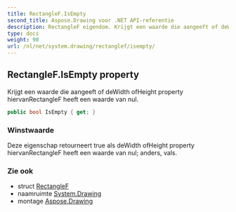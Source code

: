 ```yaml
---
title: RectangleF.IsEmpty
second_title: Aspose.Drawing voor .NET API-referentie
description: RectangleF eigendom. Krijgt een waarde die aangeeft of deWidth ofHeight property hiervanRectangleF heeft een waarde van nul.
type: docs
weight: 90
url: /nl/net/system.drawing/rectanglef/isempty/
---
```

## RectangleF.IsEmpty property

Krijgt een waarde die aangeeft of deWidth ofHeight property hiervanRectangleF heeft een waarde van nul.

```csharp
public bool IsEmpty { get; }
```

### Winstwaarde

Deze eigenschap retourneert true als deWidth ofHeight property hiervanRectangleF heeft een waarde van nul; anders, vals.

### Zie ook

* struct [RectangleF](../)
* naamruimte [System.Drawing](../../rectanglef/)
* montage [Aspose.Drawing](../../../)


